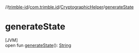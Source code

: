 //[trimble-id](../../../index.md)/[com.trimble.id](../index.md)/[CryptographicHelper](index.md)/[generateState](generate-state.md)

# generateState

[JVM]\
open fun [generateState](generate-state.md)(): [String](https://docs.oracle.com/javase/8/docs/api/java/lang/String.html)
